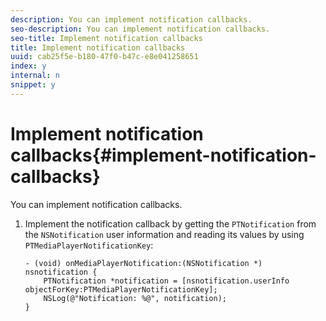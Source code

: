 ```yaml
---
description: You can implement notification callbacks.
seo-description: You can implement notification callbacks.
seo-title: Implement notification callbacks
title: Implement notification callbacks
uuid: cab25f5e-b180-47f0-b47c-e8e041258651
index: y
internal: n
snippet: y
---
```


# Implement notification callbacks{#implement-notification-callbacks}

You can implement notification callbacks.

1. Implement the notification callback by getting the `PTNotification` from the `NSNotification` user information and reading its values by using `PTMediaPlayerNotificationKey`:

   ```
   - (void) onMediaPlayerNotification:(NSNotification *) nsnotification { 
       PTNotification *notification = [nsnotification.userInfo objectForKey:PTMediaPlayerNotificationKey]; 
       NSLog(@"Notification: %@", notification); 
   }
   ```

